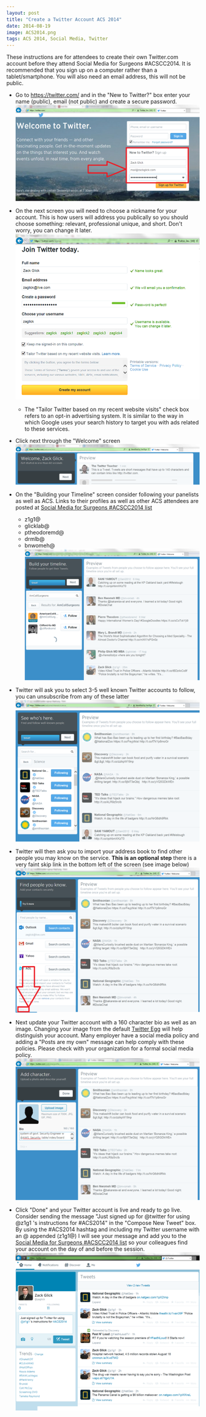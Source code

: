 ```yaml
---
layout: post
title: "Create a Twitter Account ACS 2014"
date: 2014-08-19
image: ACS2014.png
tags: ACS 2014, Social Media, Twitter
---
```


These instructions are for attendees to create their own Twitter.com account before they attend Social Media for Surgeons #ACSCC2014.  It is recommended that you sign up on a computer rather than a tablet/smartphone.  You will also need an email address, this will not be public. 

* Go to https://twitter.com/ and in the "New to Twitter?" box enter your name (public), email (not public) and create a secure password.  
<a href src="/assets/acs2014/acs2014-twitter-signup-Step1.png"><img alt="Step 1" src="/assets/acs2014/acs2014-twitter-signup-Step1.png" class="img-responsive"></a>

* On the next screen you will need to choose a nickname for your account.  This is how users will address you publically so you should choose something: relevant, professional unique, and short.  Don't worry, you can change it later.
<a href src="/assets/acs2014/acs2014-twitter-signup-Step2.png"><img alt="Step 2" src="/assets/acs2014/acs2014-twitter-signup-Step2.png" class="img-responsive"></a>
	* The "Tailor Twitter based on my recent website visits" check box refers to an opt-in advertising system.  It is similar to the way in which Google uses your search history to target you with ads related to these services.  

* Click next through the "Welcome" screen
<a href src="/assets/acs2014/acs2014-twitter-signup-Step3.png"><img alt="Step 3" src="/assets/acs2014/acs2014-twitter-signup-Step3.png" class="img-responsive"></a>

* On the "Building your Timeline" screen consider following your panelists as well as ACS.  Links to their profiles as well as other ACS attendees are posted at [Social Media for Surgeons #ACSCC2014 list](/assets/acs2014/https://twitter.com/z1g1/lists/acs2014)
	* z1g1@
	* glicklab@
	* ptheodoremd@
	* drmlb@
	* bnwomeh@
<a href src="/assets/acs2014/acs2014-twitter-signup-Step4.png"><img alt="Step 4" src="/assets/acs2014/acs2014-twitter-signup-Step4.png" class="img-responsive"></a>

* Twitter will ask you to select 3-5 well known Twitter accounts to follow, you can unsubscribe from any of these latter
<a href src="/assets/acs2014/acs2014-twitter-signup-Step5.png"><img alt="Step 5" src="/assets/acs2014/acs2014-twitter-signup-Step5.png" class="img-responsive"></a>

* Twitter will then ask you to import your address book to find other people you may know on the service.  __This is an optional step__ there is a very faint skip link in the bottom left of the screen (see image below)
<a href src="/assets/acs2014/acs2014-twitter-signup-Step6.png"><img alt="Step 6" src="/assets/acs2014/acs2014-twitter-signup-Step6.png" class="img-responsive"></a>

* Next update your Twitter account with a 160 character bio as well as an image.  Changing your image from the default [Twitter Egg](/assets/acs2014/acs2014-twitter-egg.png) will help distinguish your account.  Many employer have a social media policy and adding a "Posts are my own" message can help comply with these policies.  Please check with your organization for a formal social media policy. 
<a href src="/assets/acs2014/acs2014-twitter-signup-Step7.png"><img alt="Step 7" src="/assets/acs2014/acs2014-twitter-signup-Step7.png" class="img-responsive"></a>

* Click "Done" and your Twitter account is live and ready to go live.  Consider sending the message "Just signed up for @twitter for using @z1g1 's instructions for #ACS2014" in the "Compose New Tweet" box.  By using the #ACS2014 hashtag and including my Twitter username with an @ appended (z1g1@) I will see your message and add you to the [Social Media for Surgeons #ACSCC2014 list](/assets/acs2014/https://twitter.com/z1g1/lists/acs2014) so your colleagues find your account on the day of and before the session. 
<a href src="/assets/acs2014/acs2014-twitter-signup-Step8.png"><img alt="Step 8" src="/assets/acs2014/acs2014-twitter-signup-Step8.png" class="img-responsive"></a>
